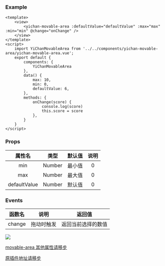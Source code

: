 

### Example
```
<template>
	<view>
		<yichan-movable-area :defaultValue="defaultValue" :max="max" :min="min" @change="onChange" />
	</view>
</template>
<script>
	import YiChanMovableArea from '../../components/yichan-movable-area/yichan-movable-area.vue';
	export default {
		components: {
			YiChanMovableArea
		},
		data() {
			max: 10,
			min: 0,
			defaultValue: 6,
		},
		methods: {
			onChange(score) {
				console.log(score)
				this.score = score
			},
		}
	}
</script>

```
### Props
|  属性名  | 类型 | 默认值 | 说明 |
|  :----:  | :----:  | :----: | :----: |
| min  | Number | 最小值 | 0 |
| max  | Number | 最大值 | 0 |
| defaultValue  | Number | 默认值 | 0 |
### Events
|  函数名  | 说明 | 返回值 |
| :----:  | :----: | :----: |
| change  | 拖动时触发 | 返回当前选择的数值 |





![](https://vkceyugu.cdn.bspapp.com/VKCEYUGU-2549c7fd-0cc4-40f0-aa5e-477fd44b9738/92830a97-4e63-47fd-8fcf-59d0bcdc2979.gif)

[movable-area 其他属性请移步](https://uniapp.dcloud.io/component/movable-view?id=movable-area)

[原插件地址请移步](https://ext.dcloud.net.cn/plugin?id=4242)